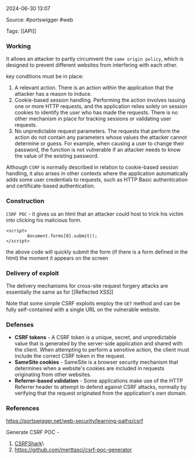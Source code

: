 
2024-06-30 13:07

Source: #portswigger #web 

Tags:  [[API]]
### Working 

It allows an attacker to partly circumvent the `same origin policy`, which is designed to prevent different websites from interfering with each other. 

key conditions must be in place: 
1. A relevant action. There is an action within the application that the attacker has a reason to induce.
2. Cookie-based session handling. Performing the action involves issuing one or more HTTP requests, and the application relies solely on session cookies to identify the user who has made the requests. There is no other mechanism in place for tracking sessions or validating user requests.
3. No unpredictable request parameters. The requests that perform the action do not contain any parameters whose values the attacker cannot determine or guess. For example, when causing a user to change their password, the function is not vulnerable if an attacker needs to know the value of the existing password. 

 Although `CSRF` is normally described in relation to cookie-based session handling, it also arises in other contexts where the application automatically adds some user credentials to requests, such as HTTP Basic authentication and certificate-based authentication. 
### Construction

`CSRF POC` - it gives us an html that an attacker could host to trick his victim into clicking his malicious form. 

```
<script>
        document.forms[0].submit();
</script>
```
the above code will quickly submit the form (if there is a form defined in the html) the moment it appears on the screen 
### Delivery of exploit 

The delivery mechanisms for cross-site request forgery attacks are essentially the same as for [[Reflected XSS]]

Note that some simple CSRF exploits employ the `GET` method and can be fully self-contained with a single URL on the vulnerable website.
### Defenses

- **CSRF tokens** - A CSRF token is a unique, secret, and unpredictable value that is generated by the server-side application and shared with the client. When attempting to perform a sensitive action, the client must include the correct CSRF token in the request. 
- **SameSite cookies** - SameSite is a browser security mechanism that determines when a website's cookies are included in requests originating from other websites.
- **Referrer-based validation** - Some applications make use of the HTTP Referrer header to attempt to defend against CSRF attacks, normally by verifying that the request originated from the application's own domain.


### References
https://portswigger.net/web-security/learning-paths/csrf

Generate CSRF POC -
1. [CSRFShark](https://csrfshark.github.io/app/)\
2. https://github.com/merttasci/csrf-poc-generator